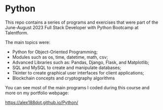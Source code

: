# Python

This repo contains a series of programs and exercises that were part of the June-August 2023 Full Stack Developer with Python Bootcamp at Talentform.  

The main topics were:

- Python for Object-Oriented Programming;
- Modules such as os, time, datetime, math, csv;
- Advanced Libraries such as: Pandas, Django, Flask, and Matplotlib;
- SQL and MySQL to create and manipulate databases;
- Tkinter to create graphical user interfaces for client applications;
- Blockchain concepts and cryptography algorithms

You can see most of the main programs I coded during this course and more on my portfolio webpage: 

https://alex188dot.github.io/Python/




